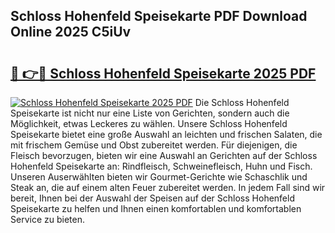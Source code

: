 ## Schloss Hohenfeld Speisekarte PDF Download Online 2025 C5iUv

# <h2><a href="http://gc7kcen.nevu.top/?p=Schloss+Hohenfeld+Speisekarte">🔗 👉🔴 Schloss Hohenfeld Speisekarte 2025 PDF</a></h2>

[![Schloss Hohenfeld Speisekarte 2025 PDF](https://i.imgur.com/dBaPXMq.png)](http://gc7kcen.nevu.top/?p=Schloss+Hohenfeld+Speisekarte)
Die Schloss Hohenfeld Speisekarte ist nicht nur eine Liste von Gerichten, sondern auch die Möglichkeit, etwas Leckeres zu wählen. Unsere Schloss Hohenfeld Speisekarte bietet eine große Auswahl an leichten und frischen Salaten, die mit frischem Gemüse und Obst zubereitet werden. Für diejenigen, die Fleisch bevorzugen, bieten wir eine Auswahl an Gerichten auf der Schloss Hohenfeld Speisekarte an: Rindfleisch, Schweinefleisch, Huhn und Fisch. Unseren Auserwählten bieten wir Gourmet-Gerichte wie Schaschlik und Steak an, die auf einem alten Feuer zubereitet werden. In jedem Fall sind wir bereit, Ihnen bei der Auswahl der Speisen auf der Schloss Hohenfeld Speisekarte zu helfen und Ihnen einen komfortablen und komfortablen Service zu bieten.
